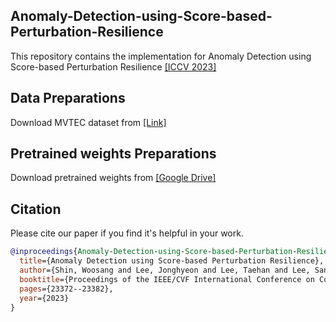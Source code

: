 ## Anomaly-Detection-using-Score-based-Perturbation-Resilience

This repository contains the implementation for Anomaly Detection using Score-based Perturbation Resilience
[[ICCV 2023]](https://openaccess.thecvf.com/content/ICCV2023/papers/Shin_Anomaly_Detection_using_Score-based_Perturbation_Resilience_ICCV_2023_paper.pdf)

## Data Preparations
Download MVTEC dataset from [[Link]](https://www.mvtec.com/company/research/datasets/mvtec-ad)

## Pretrained weights Preparations
Download pretrained weights from [[Google Drive]](https://drive.google.com/drive/folders/1fvF1RFeOCWIraWhTUu71ZX1TX5Za8_kb?usp=drive_link)

## Citation
Please cite our paper if you find it's helpful in your work.

``` bibtex
@inproceedings{Anomaly-Detection-using-Score-based-Perturbation-Resilience,
  title={Anomaly Detection using Score-based Perturbation Resilience},
  author={Shin, Woosang and Lee, Jonghyeon and Lee, Taehan and Lee, Sangmoon and Yun, Jong Pil},
  booktitle={Proceedings of the IEEE/CVF International Conference on Computer Vision},
  pages={23372--23382},
  year={2023}
}
```

